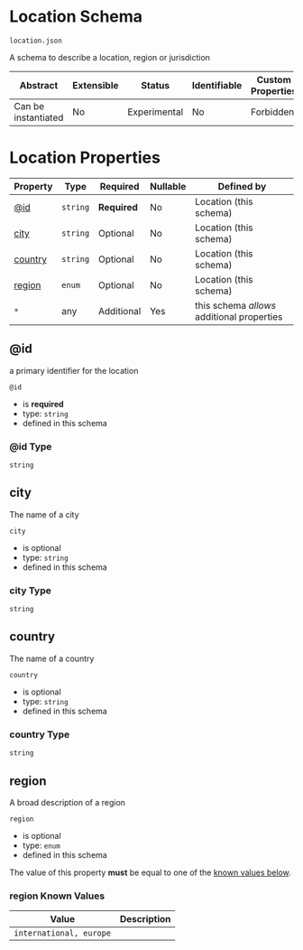 # Location Schema

```
location.json
```

A schema to describe a location, region or jurisdiction

| Abstract            | Extensible | Status       | Identifiable | Custom Properties | Additional Properties | Defined In                     |
| ------------------- | ---------- | ------------ | ------------ | ----------------- | --------------------- | ------------------------------ |
| Can be instantiated | No         | Experimental | No           | Forbidden         | Permitted             | [location.json](location.json) |

# Location Properties

| Property            | Type     | Required     | Nullable | Defined by                                 |
| ------------------- | -------- | ------------ | -------- | ------------------------------------------ |
| [@id](#id)          | `string` | **Required** | No       | Location (this schema)                     |
| [city](#city)       | `string` | Optional     | No       | Location (this schema)                     |
| [country](#country) | `string` | Optional     | No       | Location (this schema)                     |
| [region](#region)   | `enum`   | Optional     | No       | Location (this schema)                     |
| `*`                 | any      | Additional   | Yes      | this schema _allows_ additional properties |

## @id

a primary identifier for the location

`@id`

- is **required**
- type: `string`
- defined in this schema

### @id Type

`string`

## city

The name of a city

`city`

- is optional
- type: `string`
- defined in this schema

### city Type

`string`

## country

The name of a country

`country`

- is optional
- type: `string`
- defined in this schema

### country Type

`string`

## region

A broad description of a region

`region`

- is optional
- type: `enum`
- defined in this schema

The value of this property **must** be equal to one of the [known values below](#region-known-values).

### region Known Values

| Value                   | Description |
| ----------------------- | ----------- |
| `international, europe` |             |
